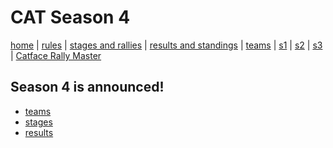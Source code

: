 # CAT Season 4

[home](index.md) | [rules](rules.md) | [stages and rallies](stages.md) | [results and standings](results.md) | [teams](teams.md) | [s1](s1/s1_index.md) | [s2](s2/s2_index.md) | [s3](s3/s3_index.md) | 
[Catface Rally Master](rally_master.md)

## Season 4 is announced!

- [teams](s4_teams.md)
- [stages](s4_stages.md)
- [results](s4_results.md)
